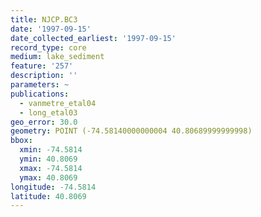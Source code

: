 ```yaml
---
title: NJCP.BC3
date: '1997-09-15'
date_collected_earliest: '1997-09-15'
record_type: core
medium: lake_sediment
feature: '257'
description: ''
parameters: ~
publications:
  - vanmetre_etal04
  - long_etal03
geo_error: 30.0
geometry: POINT (-74.58140000000004 40.80689999999998)
bbox:
  xmin: -74.5814
  ymin: 40.8069
  xmax: -74.5814
  ymax: 40.8069
longitude: -74.5814
latitude: 40.8069
---
```

